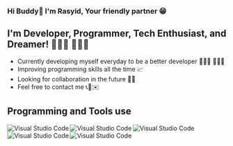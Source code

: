 ### Hi Buddy👋 I'm Rasyid, Your friendly partner 😁

## I'm Developer, Programmer, Tech Enthusiast, and Dreamer! 🧑🏽‍💻 👨🏽‍💻
- Currently developing myself everyday to be a better developer 🚴🏾‍♀️ 🏋🏽‍♂️ 
- Improving programming skills all the time 📈 
- Looking for collaboration in the future 👐🏽 
- Feel free to contact me 📞📲✉️

## Programming and Tools use
<img align="left" alt="Visual Studio Code" src="https://img.icons8.com/fluency/48/000000/visual-studio-code-2019.png">
<img align="left" alt="Visual Studio Code" src="https://img.icons8.com/color/50/000000/python.png">
<img align="left" alt="Visual Studio Code" src="https://img.icons8.com/color/50/000000/javascript.png">
<img align="left" alt="Visual Studio Code" src="https://img.icons8.com/fluency/48/000000/laravel.png"/>
<img align="left" alt="Visual Studio Code" src="https://img.icons8.com/ios/50/000000/php.png"/>
